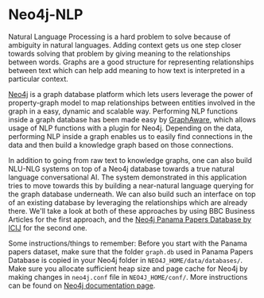 # Neo4j-NLP

Natural Language Processing is a hard problem to solve because of ambiguity in natural languages. Adding context gets us one step closer towards solving that problem by giving meaning to the relationships between words.
Graphs are a good structure for representing relationships between text which can help add meaning to how text is interpreted in a particular context.

[Neo4j](https://neo4j.com) is a graph database platform which lets users leverage the power of property-graph model to map relationships between entities involved in the graph in a easy, dynamic and scalable way. Performing NLP functions inside a graph database has been made easy by [GraphAware](https://graphaware.com), which allows usage of NLP functions with a plugin for Neo4j.
Depending on the data, performing NLP inside a graph enables us to easily find connections in the data and then build a knowledge graph based on those connections.

In addition to going from raw text to knowledge graphs, one can also build NLU-NLG systems on top of a Neo4j database towards a true natural language conversational AI.
The system demonstrated in this application tries to move towards this by building a near-natural language querying for the graph database underneath.
We can also build such an interface on top of an existing database by leveraging the relationships which are already there.
We'll take a look at both of these approaches by using BBC Business Articles for the first approach, and the [Neo4j Panama Papers Database by ICIJ](https://offshoreleaks.icij.org/pages/database) for the second one.

Some instructions/things to remember:
Before you start with the Panama papers dataset, make sure that the folder `graph.db` used in Panama Papers Database is copied in your Neo4j folder in `NEO4J_HOME/data/databases/`.
Make sure you allocate sufficient heap size and page cache for Neo4j by making changes in `neo4j.conf` file in `NEO4J_HOME/conf/`. More instructions can be found on [Neo4j documentation page](https://neo4j.com/docs/operations-manual/current/performance/memory-configuration/).



